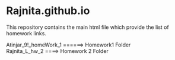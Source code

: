 # Rajnita.github.io

This repository contains the main html file which provide the list of homework links.

Atinjar_9!_homeWork_1 ======> Homework1 Folder <br>
Rajnita_L_hw_2 ====> Homework 2 Folder
